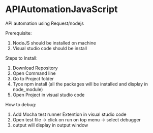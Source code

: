 # APIAutomationJavaScript
API automation using Request/nodejs


Prerequisite: 
1. NodeJS should be installed on machine
2. Visual studio code should be install

Steps to Install:
1. Download Repository 
2. Open Command line 
3. Go to Project folder
5. Tyoe npm install (all the packages will be installed and display in node_module)
6. Open Project in visual studio code

How to debug:
1. Add Mocha test runner Extention in visual studio code
2. Open test file -> click on run on top menu -> select debugger
3. output will display in output window 


